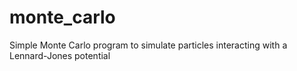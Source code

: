 # monte_carlo
Simple Monte Carlo program to simulate particles interacting with a Lennard-Jones potential
